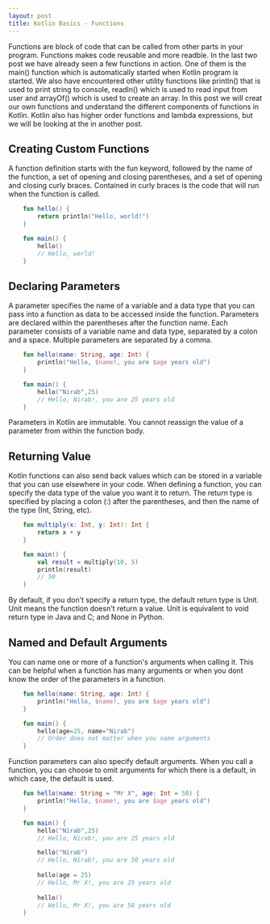 ```yaml
---
layout: post
title: Kotlin Basics - Functions
---
```


Functions are block of code that can be called from other parts in your program. Functions makes code reusable and more readble. In the last two post we have already seen a few functions in action. One of them is the main() function which is automatically started when Kotlin program is started. We also have encountered other utility functions like println() that is used to print string to console, readln() which is used to read input from user and arrayOf() which is used to create an array. In this post we will creat our own functions and understand the different components of functions in Kotlin. Kotlin also has higher order functions and lambda expressions, but we will be looking at the in another post. 

## Creating Custom Functions

A function definition starts with the fun keyword, followed by the name of the function, a set of opening and closing parentheses, and a set of opening and closing curly braces. Contained in curly braces is the code that will run when the function is called.

```kotlin
    fun hello() {
        return println("Hello, world!")
    }

    fun main() {
        hello()
        // Hello, world!
    }
```

## Declaring Parameters

A parameter specifies the name of a variable and a data type that you can pass into a function as data to be accessed inside the function. Parameters are declared within the parentheses after the function name. Each parameter consists of a variable name and data type, separated by a colon and a space. Multiple parameters are separated by a comma. 

```kotlin
    fun hello(name: String, age: Int) {
        println("Hello, $name!, you are $age years old")
    }

    fun main() {
        hello("Nirab",25)
        // Hello, Nirab!, you are 25 years old
    }
```

Parameters in Kotlin are immutable. You cannot reassign the value of a parameter from within the function body.

## Returning Value

Kotlin functions can also send back values which can be stored in a variable that you can use elsewhere in your code. When defining a function, you can specify the data type of the value you want it to return. The return type is specified by placing a colon (:) after the parentheses, and then the name of the type (Int, String, etc). 

```kotlin
    fun multiply(x: Int, y: Int): Int {
        return x + y
    }

    fun main() {
        val result = multiply(10, 5)
        println(result)
        // 50
    }
```

By default, if you don't specify a return type, the default return type is Unit. Unit means the function doesn't return a value. Unit is equivalent to void return type in Java and C; and None in Python.

## Named and Default Arguments

You can name one or more of a function's arguments when calling it. This can be helpful when a function has many arguments or when you dont know the order of the parameters in a function.

```kotlin
    fun hello(name: String, age: Int) {
        println("Hello, $name!, you are $age years old")
    }

    fun main() {
        hello(age=25, name="Nirab") 
        // Order does not matter when you name arguments
    }
```

Function parameters can also specify default arguments. When you call a function, you can choose to omit arguments for which there is a default, in which case, the default is used.

```kotlin
    fun hello(name: String = "Mr X", age: Int = 50) {
        println("Hello, $name!, you are $age years old")
    }

    fun main() {
        hello("Nirab",25)
        // Hello, Nirab!, you are 25 years old

        hello("Nirab")
        // Hello, Nirab!, you are 50 years old
        
        hello(age = 25)
        // Hello, Mr X!, you are 25 years old
        
        hello()
        // Hello, Mr X!, you are 50 years old 
    }
```
